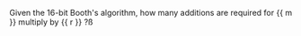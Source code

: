 Given the 16-bit Booth's algorithm, how many additions are required for {{ m }} multiply by {{ r }} ?ß